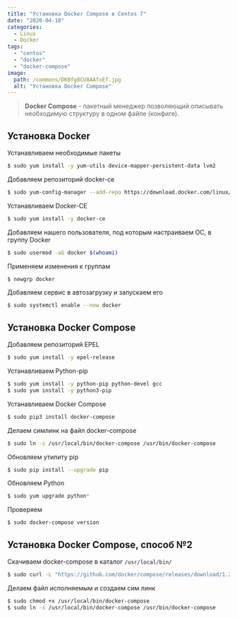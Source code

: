 ```yaml
---
title: "Установка Docker Compose в Centos 7"
date: "2020-04-10"
categories: 
  - Linux
  - Docker
tags: 
  - "centos"
  - "docker"
  - "docker-compose"
image:
  path: /commons/DK0fg8CU8AAfxEf.jpg
  alt: "Установка Docker Compose"
---
```


> **Docker Compose** - пакетный менеджер позволяющий описывать необходимую структуру в одном файле (конфиге).

## Установка Docker

Устанавливаем необходимые пакеты

```sh
$ sudo yum install -y yum-utils device-mapper-persistent-data lvm2
```

Добавляем репозиторий docker-ce

```sh
$ sudo yum-config-manager --add-repo https://download.docker.com/linux/centos/docker-ce.repo
```

Устанавливаем Docker-CE

```sh
$ sudo yum install -y docker-ce
```

Добавляем нашего пользователя, под которым настраиваем ОС, в группу Docker

```sh
$ sudo usermod -aG docker $(whoami)
```

Применяем изменения к группам

```sh
$ newgrp docker
```

Добавляем сервис в автозагрузку и запускаем его

```sh
$ sudo systemctl enable --now docker
```

## Установка Docker Compose

Добавляем репозиторий EPEL

```sh
$ sudo yum install -y epel-release
```

Устанавливаем Python-pip

```sh
$ sudo yum install -y python-pip python-devel gcc
$ sudo yum install -y python3-pip
```

Устанавливаем Docker Compose

```sh
$ sudo pip3 install docker-compose
```

Делаем симлинк на файл docker-compose

```sh
$ sudo ln -s /usr/local/bin/docker-compose /usr/bin/docker-compose
```

Обновляем утилиту pip

```sh
$ sudo pip install --upgrade pip
```

Обновляем Python

```sh
$ sudo yum upgrade python*
```

Проверяем

```sh
$ sudo docker-compose version
```

## Установка Docker Compose, способ №2

Скачиваем docker-compose в каталог `/usr/local/bin/`

```sh
$ sudo curl -L "https://github.com/docker/compose/releases/download/1.25.3/docker-compose-$(uname -s)-$(uname -m)" -o /usr/local/bin/docker-compose
```

Делаем файл исполняемым и создаем сим линк

```sh
$ sudo chmod +x /usr/local/bin/docker-compose
$ sudo ln -s /usr/local/bin/docker-compose /usr/bin/docker-compose
```